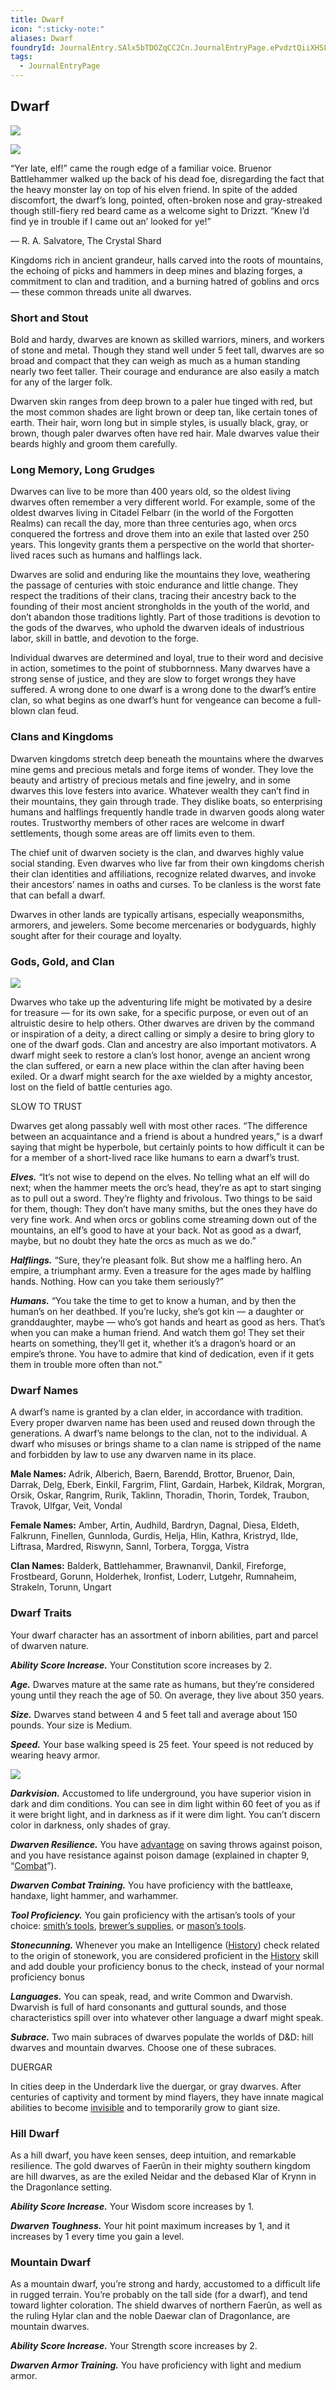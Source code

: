 ```yaml
---
title: Dwarf
icon: ":sticky-note:"
aliases: Dwarf
foundryId: JournalEntry.SAlx5bTDOZqCC2Cn.JournalEntryPage.ePvdztQiiXHSLpiz
tags:
  - JournalEntryPage
---
```

## Dwarf

[![](https://www.dndbeyond.com/attachments/thumbnails/0/619/850/190/dwarfintro.png)](https://www.dndbeyond.com/attachments/0/619/dwarfintro.png)

[![](https://www.dndbeyond.com/attachments/thumbnails/0/612/320/408/dwarf.png)](https://www.dndbeyond.com/attachments/0/612/dwarf.png)

“Yer late, elf!” came the rough edge of a familiar voice. Bruenor Battlehammer walked up the back of his dead foe, disregarding the fact that the heavy monster lay on top of his elven friend. In spite of the added discomfort, the dwarf’s long, pointed, often-broken nose and gray-streaked though still-fiery red beard came as a welcome sight to Drizzt. “Knew I’d find ye in trouble if I came out an’ looked for ye!”

— R. A. Salvatore, The Crystal Shard

Kingdoms rich in ancient grandeur, halls carved into the roots of mountains, the echoing of picks and hammers in deep mines and blazing forges, a commitment to clan and tradition, and a burning hatred of goblins and orcs — these common threads unite all dwarves.

### [](https://www.dndbeyond.com/sources/dnd/phb-2014/races#ShortandStout)Short and Stout

Bold and hardy, dwarves are known as skilled warriors, miners, and workers of stone and metal. Though they stand well under 5 feet tall, dwarves are so broad and compact that they can weigh as much as a human standing nearly two feet taller. Their courage and endurance are also easily a match for any of the larger folk.

Dwarven skin ranges from deep brown to a paler hue tinged with red, but the most common shades are light brown or deep tan, like certain tones of earth. Their hair, worn long but in simple styles, is usually black, gray, or brown, though paler dwarves often have red hair. Male dwarves value their beards highly and groom them carefully.

### [](https://www.dndbeyond.com/sources/dnd/phb-2014/races#LongMemoryLongGrudges)Long Memory, Long Grudges

Dwarves can live to be more than 400 years old, so the oldest living dwarves often remember a very different world. For example, some of the oldest dwarves living in Citadel Felbarr (in the world of the Forgotten Realms) can recall the day, more than three centuries ago, when orcs conquered the fortress and drove them into an exile that lasted over 250 years. This longevity grants them a perspective on the world that shorter-lived races such as humans and halflings lack.

Dwarves are solid and enduring like the mountains they love, weathering the passage of centuries with stoic endurance and little change. They respect the traditions of their clans, tracing their ancestry back to the founding of their most ancient strongholds in the youth of the world, and don’t abandon those traditions lightly. Part of those traditions is devotion to the gods of the dwarves, who uphold the dwarven ideals of industrious labor, skill in battle, and devotion to the forge.

Individual dwarves are determined and loyal, true to their word and decisive in action, sometimes to the point of stubbornness. Many dwarves have a strong sense of justice, and they are slow to forget wrongs they have suffered. A wrong done to one dwarf is a wrong done to the dwarf’s entire clan, so what begins as one dwarf’s hunt for vengeance can become a full-blown clan feud.

### [](https://www.dndbeyond.com/sources/dnd/phb-2014/races#ClansandKingdoms)Clans and Kingdoms

Dwarven kingdoms stretch deep beneath the mountains where the dwarves mine gems and precious metals and forge items of wonder. They love the beauty and artistry of precious metals and fine jewelry, and in some dwarves this love festers into avarice. Whatever wealth they can’t find in their mountains, they gain through trade. They dislike boats, so enterprising humans and halflings frequently handle trade in dwarven goods along water routes. Trustworthy members of other races are welcome in dwarf settlements, though some areas are off limits even to them.

The chief unit of dwarven society is the clan, and dwarves highly value social standing. Even dwarves who live far from their own kingdoms cherish their clan identities and affiliations, recognize related dwarves, and invoke their ancestors’ names in oaths and curses. To be clanless is the worst fate that can befall a dwarf.

Dwarves in other lands are typically artisans, especially weaponsmiths, armorers, and jewelers. Some become mercenaries or bodyguards, highly sought after for their courage and loyalty.

### [](https://www.dndbeyond.com/sources/dnd/phb-2014/races#GodsGoldandClan)Gods, Gold, and Clan

[![](https://www.dndbeyond.com/attachments/thumbnails/0/618/200/233/dwarf1.png)](https://www.dndbeyond.com/attachments/0/618/dwarf1.png)

Dwarves who take up the adventuring life might be motivated by a desire for treasure — for its own sake, for a specific purpose, or even out of an altruistic desire to help others. Other dwarves are driven by the command or inspiration of a deity, a direct calling or simply a desire to bring glory to one of the dwarf gods. Clan and ancestry are also important motivators. A dwarf might seek to restore a clan’s lost honor, avenge an ancient wrong the clan suffered, or earn a new place within the clan after having been exiled. Or a dwarf might search for the axe wielded by a mighty ancestor, lost on the field of battle centuries ago.

SLOW TO TRUST

Dwarves get along passably well with most other races. “The difference between an acquaintance and a friend is about a hundred years,” is a dwarf saying that might be hyperbole, but certainly points to how difficult it can be for a member of a short-lived race like humans to earn a dwarf’s trust.

_**Elves.**_ “It’s not wise to depend on the elves. No telling what an elf will do next; when the hammer meets the orc’s head, they’re as apt to start singing as to pull out a sword. They’re flighty and frivolous. Two things to be said for them, though: They don’t have many smiths, but the ones they have do very fine work. And when orcs or goblins come streaming down out of the mountains, an elf’s good to have at your back. Not as good as a dwarf, maybe, but no doubt they hate the orcs as much as we do.”

_**Halflings.**_ “Sure, they’re pleasant folk. But show me a halfling hero. An empire, a triumphant army. Even a treasure for the ages made by halfling hands. Nothing. How can you take them seriously?”

_**Humans.**_ “You take the time to get to know a human, and by then the human’s on her deathbed. If you’re lucky, she’s got kin — a daughter or granddaughter, maybe — who’s got hands and heart as good as hers. That’s when you can make a human friend. And watch them go! They set their hearts on something, they’ll get it, whether it’s a dragon’s hoard or an empire’s throne. You have to admire that kind of dedication, even if it gets them in trouble more often than not.”

### [](https://www.dndbeyond.com/sources/dnd/phb-2014/races#DwarfNames)Dwarf Names

A dwarf’s name is granted by a clan elder, in accordance with tradition. Every proper dwarven name has been used and reused down through the generations. A dwarf’s name belongs to the clan, not to the individual. A dwarf who misuses or brings shame to a clan name is stripped of the name and forbidden by law to use any dwarven name in its place.

**Male Names:** Adrik, Alberich, Baern, Barendd, Brottor, Bruenor, Dain, Darrak, Delg, Eberk, Einkil, Fargrim, Flint, Gardain, Harbek, Kildrak, Morgran, Orsik, Oskar, Rangrim, Rurik, Taklinn, Thoradin, Thorin, Tordek, Traubon, Travok, Ulfgar, Veit, Vondal

**Female Names:** Amber, Artin, Audhild, Bardryn, Dagnal, Diesa, Eldeth, Falkrunn, Finellen, Gunnloda, Gurdis, Helja, Hlin, Kathra, Kristryd, Ilde, Liftrasa, Mardred, Riswynn, Sannl, Torbera, Torgga, Vistra

**Clan Names:** Balderk, Battlehammer, Brawnanvil, Dankil, Fireforge, Frostbeard, Gorunn, Holderhek, Ironfist, Loderr, Lutgehr, Rumnaheim, Strakeln, Torunn, Ungart

### [](https://www.dndbeyond.com/sources/dnd/phb-2014/races#DwarfTraits)Dwarf Traits

Your dwarf character has an assortment of inborn abilities, part and parcel of dwarven nature.

_**Ability Score Increase.**_ Your Constitution score increases by 2.

_**Age.**_ Dwarves mature at the same rate as humans, but they’re considered young until they reach the age of 50. On average, they live about 350 years.

_**Size.**_ Dwarves stand between 4 and 5 feet tall and average about 150 pounds. Your size is Medium.

_**Speed.**_ Your base walking speed is 25 feet. Your speed is not reduced by wearing heavy armor.

[![](https://www.dndbeyond.com/attachments/thumbnails/0/615/320/293/dwarf2.png)](https://www.dndbeyond.com/attachments/0/615/dwarf2.png)

_**Darkvision.**_ Accustomed to life underground, you have superior vision in dark and dim conditions. You can see in dim light within 60 feet of you as if it were bright light, and in darkness as if it were dim light. You can’t discern color in darkness, only shades of gray.

_**Dwarven Resilience.**_ You have [advantage](https://www.dndbeyond.com/sources/basic-rules/using-ability-scores#AdvantageandDisadvantage) on saving throws against poison, and you have resistance against poison damage (explained in chapter 9, “[Combat](https://www.dndbeyond.com/sources/phb/combat)”).

_**Dwarven Combat Training.**_ You have proficiency with the battleaxe, handaxe, light hammer, and warhammer.

_**Tool Proficiency.**_ You gain proficiency with the artisan’s tools of your choice: [smith’s tools](https://www.dndbeyond.com/equipment/115-smiths-tools), [brewer’s supplies](https://www.dndbeyond.com/equipment/103-brewers-supplies), or [mason’s tools](https://www.dndbeyond.com/equipment/112-masons-tools).

_**Stonecunning.**_ Whenever you make an Intelligence ([History](https://www.dndbeyond.com/sources/dnd/free-rules/playing-the-game#Skills)) check related to the origin of stonework, you are considered proficient in the [History](https://www.dndbeyond.com/sources/dnd/free-rules/playing-the-game#Skills) skill and add double your proficiency bonus to the check, instead of your normal proficiency bonus

_**Languages.**_ You can speak, read, and write Common and Dwarvish. Dwarvish is full of hard consonants and guttural sounds, and those characteristics spill over into whatever other language a dwarf might speak.

_**Subrace.**_ Two main subraces of dwarves populate the worlds of D&D: hill dwarves and mountain dwarves. Choose one of these subraces.

DUERGAR

In cities deep in the Underdark live the duergar, or gray dwarves. After centuries of captivity and torment by mind flayers, they have innate magical abilities to become [invisible](https://www.dndbeyond.com/sources/dnd/free-rules/rules-glossary#InvisibleCondition) and to temporarily grow to giant size.

### [](https://www.dndbeyond.com/sources/dnd/phb-2014/races#HillDwarf)Hill Dwarf

As a hill dwarf, you have keen senses, deep intuition, and remarkable resilience. The gold dwarves of Faerûn in their mighty southern kingdom are hill dwarves, as are the exiled Neidar and the debased Klar of Krynn in the Dragonlance setting.

_**Ability Score Increase.**_ Your Wisdom score increases by 1.

_**Dwarven Toughness.**_ Your hit point maximum increases by 1, and it increases by 1 every time you gain a level.

### [](https://www.dndbeyond.com/sources/dnd/phb-2014/races#MountainDwarf)Mountain Dwarf

As a mountain dwarf, you’re strong and hardy, accustomed to a difficult life in rugged terrain. You’re probably on the tall side (for a dwarf), and tend toward lighter coloration. The shield dwarves of northern Faerûn, as well as the ruling Hylar clan and the noble Daewar clan of Dragonlance, are mountain dwarves.

_**Ability Score Increase.**_ Your Strength score increases by 2.

_**Dwarven Armor Training.**_ You have proficiency with light and medium armor.